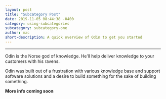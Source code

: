 ```yaml
---
layout: post
title: "Subcategory Post"
date: 2019-11-05 08:44:38 -0400
category: using-subcategories
subcategory: subcategory-one
author: mac
short-description: A quick overview of Odin to get you started
---
```


-----

Odin is the Norse god of knowledge. He'll help deliver knowledge to your customers with his ravens.

Odin was built out of a frustration with various knowledge base and support software solutions and a desire to build something for the sake of building something.

**More info coming soon**


